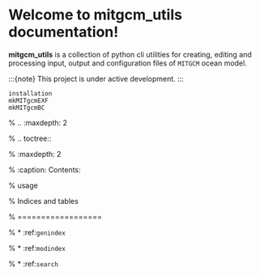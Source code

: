 # Welcome to **mitgcm_utils** documentation!

**mitgcm_utils** is a collection of python cli utilities for creating, editing and processing input, output and configuration files of `MITGCM` ocean model.

:::{note}
This project is under active development.
:::

```{toctree}
installation
mkMITgcmEXF
mkMITgcmBC
```

% ..    :maxdepth: 2

% .. toctree::

% :maxdepth: 2

% :caption: Contents:

% usage

% Indices and tables

% ==================

% * :ref:`genindex`

% * :ref:`modindex`

% * :ref:`search`
